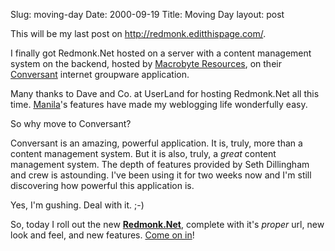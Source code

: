 Slug: moving-day
Date: 2000-09-19
Title: Moving Day
layout: post

This will be my last post on http://redmonk.editthispage.com/.

I finally got Redmonk.Net hosted on a server with a content management system on the backend, hosted by <a href="http://www.macrobyteresources.com/">Macrobyte Resources</a>, on their <a href="http://www.macrobyteresources.com/conversant/">Conversant</a> internet groupware application.

Many thanks to Dave and Co. at UserLand for hosting Redmonk.Net all this time. <a href="http://manila.userland.com">Manila</a>&#39;s features have made my weblogging life wonderfully easy.

So why move to Conversant?

Conversant is an amazing, powerful application. It is, truly, more than a content management system. But it is also, truly, a <i>great</i> content management system. The depth of features provided by Seth Dillingham and crew is astounding. I&#39;ve been using it for two weeks now and I&#39;m still discovering how powerful this application is.

Yes, I&#39;m gushing. Deal with it. ;-)

So, today I roll out the new <a href="http://www.redmonk.net"><b>Redmonk.Net</b></a>, complete with it&#39;s <i>proper</i> url, new look and feel, and new features. <a href="http://www.redmonk.net">Come on in</a>!
